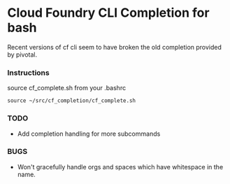 # Cloud Foundry CLI Completion for bash
Recent versions of cf cli seem to have broken the old completion provided by pivotal. 

### Instructions
source cf_complete.sh from your .bashrc

    source ~/src/cf_completion/cf_complete.sh


### TODO
  - Add completion handling for more subcommands
    

### BUGS
  - Won't gracefully handle orgs and spaces which have whitespace in the name.
